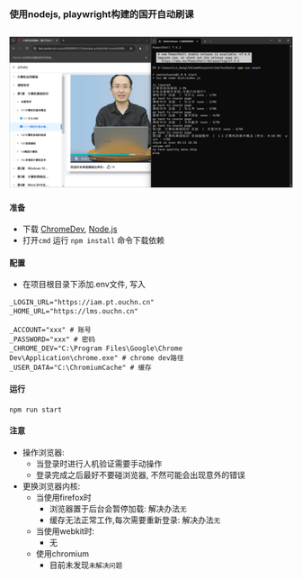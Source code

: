 ### 使用nodejs, playwright构建的国开自动刷课
![](./image.png)
---

#### 准备
- 下载 [ChromeDev](https://www.google.com/intl/zh-CN/chrome/dev/), [Node.js](https://nodejs.org/zh-cn)
- 打开`cmd` 运行 `npm install` 命令下载依赖

#### 配置
- 在项目根目录下添加.env文件, 写入
```properties
_LOGIN_URL="https://iam.pt.ouchn.cn"
_HOME_URL="https://lms.ouchn.cn"

_ACCOUNT="xxx" # 账号
_PASSWORD="xxx" # 密码
_CHROME_DEV="C:\Program Files\Google\Chrome Dev\Application\chrome.exe" # chrome dev路径
_USER_DATA="C:\ChromiumCache" # 缓存
```

#### 运行
```shell
npm run start
```

#### 注意
- 操作浏览器:
  - 当登录时进行人机验证需要手动操作
  - 登录完成之后最好不要碰浏览器, 不然可能会出现意外的错误
- 更换浏览器内核:
  - 当使用firefox时
    - 浏览器置于后台会暂停加载: 解决办法`无`
    - 缓存无法正常工作,每次需要重新登录: 解决办法`无`
  - 当使用webkit时:
    - 无
  - 使用chromium
    - 目前未发现`未解决问题`
